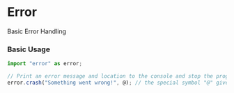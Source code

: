# Error
Basic Error Handling

### Basic Usage
```js
import "error" as error;

// Print an error message and location to the console and stop the program
error.crash("Something went wrong!", @); // the special symbol "@" gives us the location of this line
```